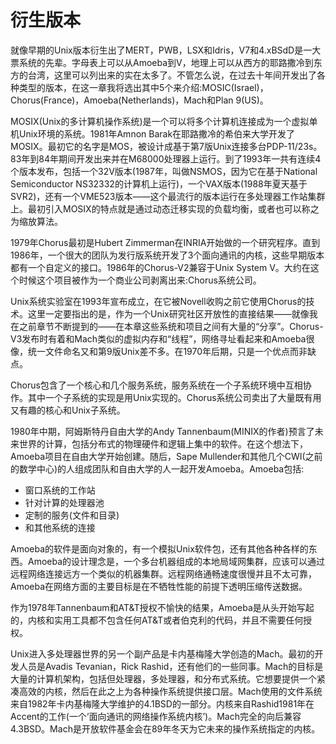 # 衍生版本

就像早期的Unix版本衍生出了MERT，PWB，LSX和Idris，V7和4.xBSdD是一大票系统的先辈。字母表上可以从Amoeba到V，地理上可以从西方的耶路撒冷到东方的台湾，这里可以列出来的实在太多了。不管怎么说，在过去十年间开发出了各种类型的版本，在这一章我将选出其中5个来介绍:MOSIC(Israel)，Chorus(France)，Amoeba(Netherlands)，Mach和Plan 9(US)。

MOSIX(Unix的多计算机操作系统)是一个可以将多个计算机连接成为一个虚拟单机Unix环境的系统。1981年Amnon Barak在耶路撒冷的希伯来大学开发了MOSIX。最初它的名字是MOS，被设计成基于第7版Unix连接多台PDP-11/23s。83年到84年期间开发出来并在M68000处理器上运行。到了1993年一共有连续4个版本发布，包括一个32V版本(1987年，叫做NSMOS，因为它在基于National Semiconductor NS32332的计算机上运行)，一个VAX版本(1988年夏天基于SVR2)，还有一个VME523版本——这个最流行的版本运行在多处理器工作站集群上。最初引入MOSIX的特点就是通过动态迁移实现的负载均衡，或者也可以称之为缩放算法。

1979年Chorus最初是Hubert Zimmerman在INRIA开始做的一个研究程序。直到1986年，一个很大的团队为发行版系统开发了3个面向通讯的内核，这些早期版本都有一个自定义的接口。1986年的Chorus-V2兼容于Unix System V。大约在这个时候这个项目被作为一个商业公司剥离出来:Chorus系统公司。

Unix系统实验室在1993年宣布成立，在它被Novell收购之前它使用Chorus的技术。这里一定要指出的是，作为一个Unix研究社区开放性的直接结果——就像我在之前章节不断提到的——在本章这些系统和项目之间有大量的“分享”。Chorus-V3发布时有着和Mach类似的虚拟内存和“线程”，网络寻址看起来和Amoeba很像，统一文件命名又和第9版Unix差不多。在1970年后期，只是一个优点而非缺点。

Chorus包含了一个核心和几个服务系统，服务系统在一个子系统环境中互相协作。其中一个子系统的实现是用Unix实现的。Chorus系统公司卖出了大量既有用又有趣的核心和Unix子系统。

1980年中期，阿姆斯特丹自由大学的Andy Tannenbaum(MINIX的作者)预言了未来世界的计算，包括分布式的物理硬件和逻辑上集中的软件。在这个想法下，Amoeba项目在自由大学开始创建。随后，Sape Mullender和其他几个CWI(之前的数学中心)的人组成团队和自由大学的人一起开发Amoeba。Amoeba包括:

* 窗口系统的工作站
* 针对计算的处理器池
* 定制的服务(文件和目录)
* 和其他系统的连接

Amoeba的软件是面向对象的，有一个模拟Unix软件包，还有其他各种各样的东西。Amoeba的设计理念是，一个多台机器组成的本地局域网集群，应该可以通过远程网络连接远方一个类似的机器集群。远程网络通畅速度很慢并且不太可靠，Amoeba在网络方面的主要目标是在不牺牲性能的前提下透明压缩传送数据。

作为1978年Tannenbaum和AT&T授权不愉快的结果，Amoeba是从头开始写起的，内核和实用工具都不包含任何AT&T或者伯克利的代码，并且不需要任何授权。

Unix进入多处理器世界的另一个副产品是卡内基梅隆大学创造的Mach。最初的开发人员是Avadis Tevanian，Rick Rashid，还有他们的一些同事。Mach的目标是大量的计算机架构，包括但处理器，多处理器，和分布式系统。它想要提供一个紧凑高效的内核，然后在此之上为各种操作系统提供接口层。Mach使用的文件系统来自1982年卡内基梅隆大学维护的4.1BSD的一部分。内核来自Rashid1981年在Accent的工作(一个‘面向通讯的网络操作系统内核’)。Mach完全的向后兼容4.3BSD。Mach是开放软件基金会在89年冬天为它未来的操作系统指定的内核。


